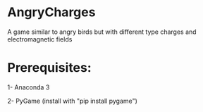 # AngryCharges
A game similar to angry birds but with different type charges and electromagnetic fields

# Prerequisites:

1- Anaconda 3

2- PyGame (install with "pip install pygame")
